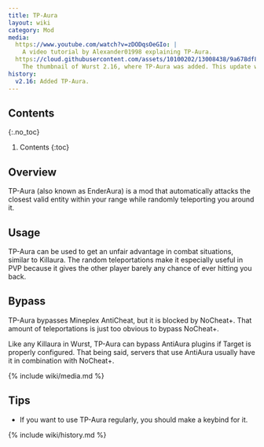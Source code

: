 ```yaml
---
title: TP-Aura
layout: wiki
category: Mod
media:
  https://www.youtube.com/watch?v=zDODqsOeGIo: |
    A video tutorial by Alexander01998 explaining TP-Aura.
  https://cloud.githubusercontent.com/assets/10100202/13008438/9a678df8-d196-11e5-916f-74e1e69bdf65.jpg: |
    The thumbnail of Wurst 2.16, where TP-Aura was added. This update was released on February 12, 2016 and TP-Aura was the main change in it.
history:
  v2.16: Added TP-Aura.
---
```

## Contents
{:.no_toc}
1. Contents
{:toc}

## Overview
TP-Aura (also known as EnderAura) is a mod that automatically attacks the closest valid entity within your range while randomly teleporting you around it.

## Usage
TP-Aura can be used to get an unfair advantage in combat situations, similar to Killaura. The random teleportations make it especially useful in PVP because it gives the other player barely any chance of ever hitting you back.

## Bypass
TP-Aura bypasses Mineplex AntiCheat, but it is blocked by NoCheat+. That amount of teleportations is just too obvious to bypass NoCheat+.

Like any Killaura in Wurst, TP-Aura can bypass AntiAura plugins if Target is properly configured. That being said, servers that use AntiAura usually have it in combination with NoCheat+.

{% include wiki/media.md %}

## Tips
- If you want to use TP-Aura regularly, you should make a keybind for it.

{% include wiki/history.md %}

<!--
## Related
- Killaura
- Target
-->
